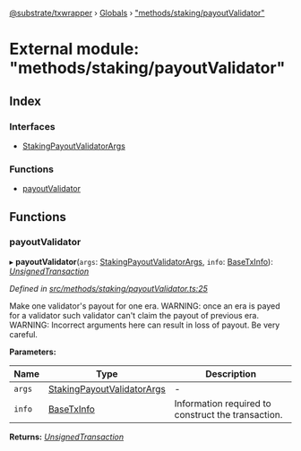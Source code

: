 [@substrate/txwrapper](../README.md) › [Globals](../globals.md) › ["methods/staking/payoutValidator"](_methods_staking_payoutvalidator_.md)

# External module: "methods/staking/payoutValidator"

## Index

### Interfaces

* [StakingPayoutValidatorArgs](../interfaces/_methods_staking_payoutvalidator_.stakingpayoutvalidatorargs.md)

### Functions

* [payoutValidator](_methods_staking_payoutvalidator_.md#payoutvalidator)

## Functions

###  payoutValidator

▸ **payoutValidator**(`args`: [StakingPayoutValidatorArgs](../interfaces/_methods_staking_payoutvalidator_.stakingpayoutvalidatorargs.md), `info`: [BaseTxInfo](../interfaces/_util_types_.basetxinfo.md)): *[UnsignedTransaction](../interfaces/_util_types_.unsignedtransaction.md)*

*Defined in [src/methods/staking/payoutValidator.ts:25](https://github.com/paritytech/txwrapper/blob/b8a34ea/src/methods/staking/payoutValidator.ts#L25)*

Make one validator's payout for one era.
WARNING: once an era is payed for a validator such validator can't claim the
payout of previous era.
WARNING: Incorrect arguments here can result in loss of payout. Be very careful.

**Parameters:**

Name | Type | Description |
------ | ------ | ------ |
`args` | [StakingPayoutValidatorArgs](../interfaces/_methods_staking_payoutvalidator_.stakingpayoutvalidatorargs.md) | - |
`info` | [BaseTxInfo](../interfaces/_util_types_.basetxinfo.md) | Information required to construct the transaction.  |

**Returns:** *[UnsignedTransaction](../interfaces/_util_types_.unsignedtransaction.md)*

